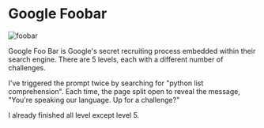 # Google Foobar
![foobar](https://user-images.githubusercontent.com/43373436/116601839-c1440080-a94c-11eb-9dda-44fd85f76efb.jpg)

Google Foo Bar is Google's secret recruiting process embedded within their search engine. 
There are 5 levels, each with a different number of challenges.

I've triggered the prompt twice by searching for "python list comprehension". Each time, the page split open to reveal the message, "You're speaking our language. Up for a challenge?"

I already finished all level except level 5.
